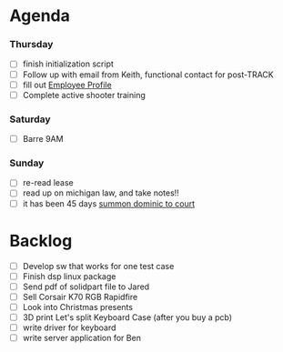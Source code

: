 # Agenda

### Thursday
* [ ] finish initialization script
* [ ] Follow up with email from Keith, functional contact for post-TRACK
* [ ] fill out [Employee Profile](https://gmweb.gm.com/sites/gpstrack/SiteAssets/TRACK_Profile.html?name=Matthew+Garelli+)
* [ ] Complete active shooter training

### Saturday
* [ ] Barre 9AM

### Sunday
* [ ] re-read lease
* [ ] read up on michigan law, and take notes!!
* [ ] it has been 45 days [summon dominic to court](https://michiganlegalhelp.org/self-help-tools/money-and-debt/do-it-yourself-small-claims-suit)

# Backlog
* [ ] Develop sw that works for one test case
* [ ] Finish dsp linux package
* [ ] Send pdf of solidpart file to Jared
* [ ] Sell Corsair K70 RGB Rapidfire
* [ ] Look into Christmas presents
* [ ] 3D print Let's split Keyboard Case (after you buy a pcb)
* [ ] write driver for keyboard
* [ ] write server application for Ben
